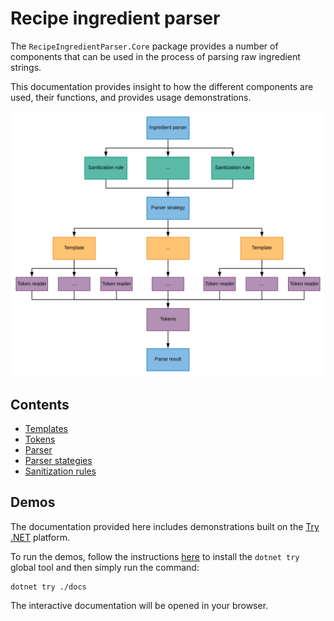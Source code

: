 # Recipe ingredient parser

The `RecipeIngredientParser.Core` package provides a number of components that can be used in the process
of parsing raw ingredient strings. 

This documentation provides insight to how the different components are used, 
their functions, and provides usage demonstrations.

![Core parser structure](./images/core-structure.svg)

## Contents

- [Templates](./templates.md)
- [Tokens](./tokens.md)
- [Parser](./parser.md)
- [Parser stategies](./parser-strategies.md)
- [Sanitization rules](./sanitization-rules.md)

## Demos

The documentation provided here includes demonstrations built on the [Try .NET](https://dotnet.microsoft.com/platform/try-dotnet)
platform. 

To run the demos, follow the instructions [here](https://github.com/dotnet/try/blob/master/DotNetTryLocal.md) to install the 
`dotnet try` global tool and then simply run the command:

```
dotnet try ./docs
```

The interactive documentation will be opened in your browser.